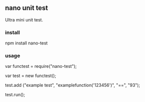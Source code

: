 ## nano unit test

Ultra mini unit test.

### install 

npm install nano-test

### usage 


var functest = require("nano-test");

var test = new functest();

test.add ("example test", "examplefunction('123456')", "==", "93");

test.run();
